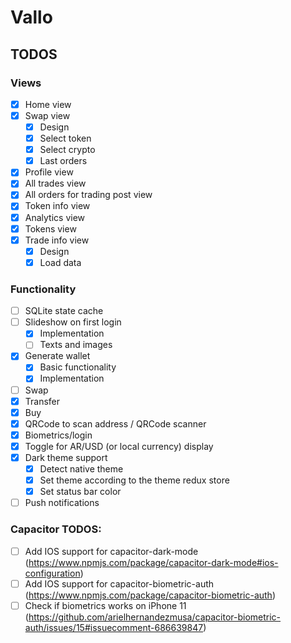 # Vallo

## TODOS

### Views

- [x] Home view
- [x] Swap view
  - [x] Design
  - [x] Select token
  - [x] Select crypto
  - [x] Last orders
- [x] Profile view
- [x] All trades view
- [x] All orders for trading post view
- [x] Token info view
- [x] Analytics view
- [x] Tokens view
- [x] Trade info view
  - [x] Design
  - [x] Load data

### Functionality
- [ ] SQLite state cache
- [ ] Slideshow on first login
  - [x] Implementation
  - [ ] Texts and images
- [x] Generate wallet
  - [x] Basic functionality
  - [x] Implementation
- [ ] Swap
- [x] Transfer
- [x] Buy
- [x] QRCode to scan address / QRCode scanner
- [x] Biometrics/login
- [x] Toggle for AR/USD (or local currency) display
- [x] Dark theme support
  - [x] Detect native theme
  - [x] Set theme according to the theme redux store
  - [x] Set status bar color
- [ ] Push notifications

### Capacitor TODOS:
- [ ] Add IOS support for capacitor-dark-mode (https://www.npmjs.com/package/capacitor-dark-mode#ios-configuration)
- [ ] Add IOS support for capacitor-biometric-auth (https://www.npmjs.com/package/capacitor-biometric-auth)
- [ ] Check if biometrics works on iPhone 11 (https://github.com/arielhernandezmusa/capacitor-biometric-auth/issues/15#issuecomment-686639847)